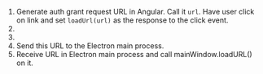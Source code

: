 1. Generate auth grant request URL in Angular. Call it `url`. Have user click on link and set `loadUrl(url)` as the response to the click event.
2. 
3. 
4. Send this URL to the Electron main process.
5. Receive URL in Electron main process and call mainWindow.loadURL() on it.